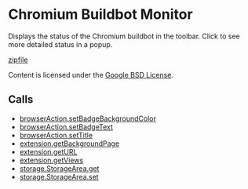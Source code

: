 
Chromium Buildbot Monitor
=======

Displays the status of the Chromium buildbot in the toolbar.  Click to see more detailed status in a popup.

[zipfile](http://developer.chrome.com/extensions/examples/extensions/buildbot.zip)

Content is licensed under the [Google BSD License](http://code.google.com/google_bsd_license.html).

Calls
-----

* [browserAction.setBadgeBackgroundColor](http://developer.chrome.com/extensions/browserAction.html#method-setBadgeBackgroundColor)
* [browserAction.setBadgeText](http://developer.chrome.com/extensions/browserAction.html#method-setBadgeText)
* [browserAction.setTitle](http://developer.chrome.com/extensions/browserAction.html#method-setTitle)
* [extension.getBackgroundPage](http://developer.chrome.com/extensions/extension.html#method-getBackgroundPage)
* [extension.getURL](http://developer.chrome.com/extensions/extension.html#method-getURL)
* [extension.getViews](http://developer.chrome.com/extensions/extension.html#method-getViews)
* [storage.StorageArea.get](http://developer.chrome.com/extensions/storage.html#method-StorageArea-get)
* [storage.StorageArea.set](http://developer.chrome.com/extensions/storage.html#method-StorageArea-set)